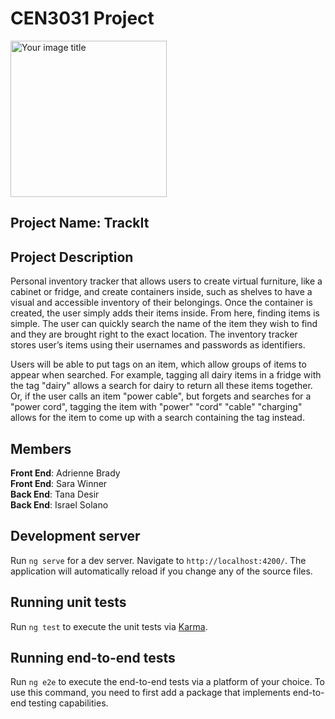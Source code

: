 # CEN3031 Project

<img src="https://github.com/evaeia/TrackIt/blob/main/logo.png?raw=true" alt="Your image title" width="250"/>

## Project Name: TrackIt

## Project Description

Personal inventory tracker that allows users to create virtual furniture, like a cabinet or fridge, and create containers inside, such as shelves to have a visual and accessible inventory of their belongings. Once the container is created, the user simply adds their items inside. From here, finding items is simple. The user can quickly search the name of the item they wish to find and they are brought right to the exact location. The inventory tracker stores user’s items using their usernames and passwords as identifiers.   
   
Users will be able to put tags on an item, which allow groups of items to appear when searched. For example, tagging all dairy items in a fridge with the tag "dairy" allows a search for dairy to return all these items together. Or, if the user calls an item "power cable", but forgets and searches for a "power cord", tagging the item with "power" "cord" "cable" "charging" allows for the item to come up with a search containing the tag instead.   

## Members

**Front End**: Adrienne Brady  
**Front End**: Sara Winner  
**Back End**: Tana Desir  
**Back End**: Israel Solano

## Development server

Run `ng serve` for a dev server. Navigate to `http://localhost:4200/`. The application will automatically reload if you change any of the source files.

## Running unit tests

Run `ng test` to execute the unit tests via [Karma](https://karma-runner.github.io).

## Running end-to-end tests

Run `ng e2e` to execute the end-to-end tests via a platform of your choice. To use this command, you need to first add a package that implements end-to-end testing capabilities.
